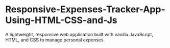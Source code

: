 # Responsive-Expenses-Tracker-App-Using-HTML-CSS-and-Js
A lightweight, responsive web application built with vanilla JavaScript, HTML, and CSS to manage personal expenses. 
